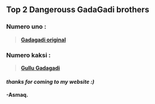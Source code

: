 ## Top 2 Dangerouss GadaGadi brothers

### Numero uno :

 >__[Gadagadi original](test1.png)__ 


### Numero kaksi :

> __[Gullu Gadagadi](unnamed.png)__




#### *thanks for coming to my website :)*
__-Asmaq.__